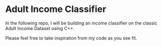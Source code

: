 # Adult Income Classifier

In the following repo, I will be building an income classifier on the classic Adult Income Dataset using C++. 

Please feel free to take inspiration from my code as you see fit.
